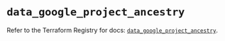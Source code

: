 # `data_google_project_ancestry`

Refer to the Terraform Registry for docs: [`data_google_project_ancestry`](https://registry.terraform.io/providers/hashicorp/google/6.36.0/docs/data-sources/project_ancestry).
